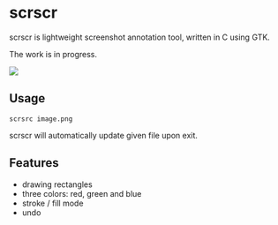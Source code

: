 # scrscr

scrscr is lightweight screenshot annotation tool, written in C using GTK.

The work is in progress.

<img src='http://shitpoet.tk/sshots/2017-03-31--121002--1452626855.png'>

## Usage

    scrsrc image.png

scrscr will automatically update given file upon exit.

## Features

* drawing rectangles
* three colors: red, green and blue
* stroke / fill mode
* undo
